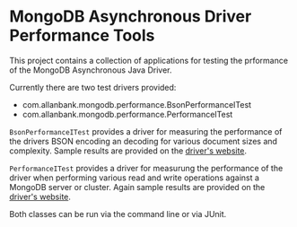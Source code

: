 MongoDB Asynchronous Driver Performance Tools
=============================================

This project contains a collection of applications for testing the prformance of the 
MongoDB Asynchronous Java Driver.

Currently there are two test drivers provided:

* com.allanbank.mongodb.performance.BsonPerformanceITest
* com.allanbank.mongodb.performance.PerformanceITest

`BsonPerformanceITest` provides a driver for measuring the performance of the
drivers BSON encoding an decoding for various document sizes and complexity. Sample 
results are provided on the [driver's website][1].

`PerformanceITest` provides a driver for measurung the performance of the driver when performing
various read and write operations against a MongoDB server or cluster. Again sample results are 
provided on the [driver's website][2].

Both classes can be run via the command line or via JUnit.


[1]: http://www.allanbank.com/mongodb-async-driver/performance/bson_performance.html
[2]: http://www.allanbank.com/mongodb-async-driver/performance/performance.html
